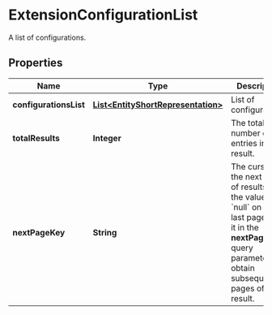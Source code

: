 

# ExtensionConfigurationList

A list of configurations.

## Properties

| Name | Type | Description | Notes |
|------------ | ------------- | ------------- | -------------|
|**configurationsList** | [**List&lt;EntityShortRepresentation&gt;**](EntityShortRepresentation.md) | List of configurations. |  [optional] |
|**totalResults** | **Integer** | The total number of entries in the result. |  [optional] |
|**nextPageKey** | **String** | The cursor for the next page of results. Has the value of &#x60;null&#x60; on the last page.   Use it in the **nextPageKey** query parameter to obtain subsequent pages of the result. |  [optional] |



